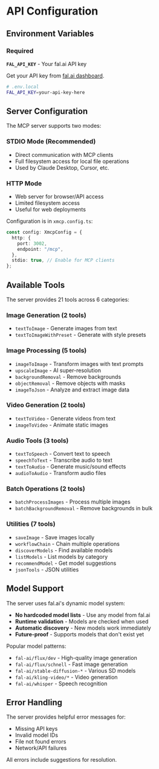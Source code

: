 # API Configuration

## Environment Variables

### Required

**`FAL_API_KEY`** - Your fal.ai API key

Get your API key from [fal.ai dashboard](https://fal.ai/dashboard/keys).

```bash
# .env.local
FAL_API_KEY=your-api-key-here
```

## Server Configuration

The MCP server supports two modes:

### STDIO Mode (Recommended)
- Direct communication with MCP clients
- Full filesystem access for local file operations
- Used by Claude Desktop, Cursor, etc.

### HTTP Mode
- Web server for browser/API access
- Limited filesystem access
- Useful for web deployments

Configuration is in `xmcp.config.ts`:

```typescript
const config: XmcpConfig = {
  http: {
    port: 3002,
    endpoint: "/mcp",
  },
  stdio: true, // Enable for MCP clients
};
```

## Available Tools

The server provides 21 tools across 6 categories:

### Image Generation (2 tools)
- `textToImage` - Generate images from text
- `textToImageWithPreset` - Generate with style presets

### Image Processing (5 tools)
- `imageToImage` - Transform images with text prompts
- `upscaleImage` - AI super-resolution
- `backgroundRemoval` - Remove backgrounds
- `objectRemoval` - Remove objects with masks
- `imageToJson` - Analyze and extract image data

### Video Generation (2 tools)
- `textToVideo` - Generate videos from text
- `imageToVideo` - Animate static images

### Audio Tools (3 tools)
- `textToSpeech` - Convert text to speech
- `speechToText` - Transcribe audio to text
- `textToAudio` - Generate music/sound effects
- `audioToAudio` - Transform audio files

### Batch Operations (2 tools)
- `batchProcessImages` - Process multiple images
- `batchBackgroundRemoval` - Remove backgrounds in bulk

### Utilities (7 tools)
- `saveImage` - Save images locally
- `workflowChain` - Chain multiple operations
- `discoverModels` - Find available models
- `listModels` - List models by category
- `recommendModel` - Get model suggestions
- `jsonTools` - JSON utilities

## Model Support

The server uses fal.ai's dynamic model system:

- **No hardcoded model lists** - Use any model from fal.ai
- **Runtime validation** - Models are checked when used
- **Automatic discovery** - New models work immediately
- **Future-proof** - Supports models that don't exist yet

Popular model patterns:
- `fal-ai/flux/dev` - High-quality image generation
- `fal-ai/flux/schnell` - Fast image generation
- `fal-ai/stable-diffusion-*` - Various SD models
- `fal-ai/kling-video/*` - Video generation
- `fal-ai/whisper` - Speech recognition

## Error Handling

The server provides helpful error messages for:

- Missing API keys
- Invalid model IDs
- File not found errors
- Network/API failures

All errors include suggestions for resolution.
